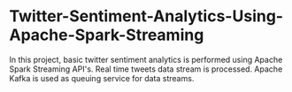 # Twitter-Sentiment-Analytics-Using-Apache-Spark-Streaming
In this project, basic twitter sentiment analytics is performed using Apache Spark Streaming API's. Real time tweets data stream is processed. Apache Kafka is used as queuing service for data streams.
